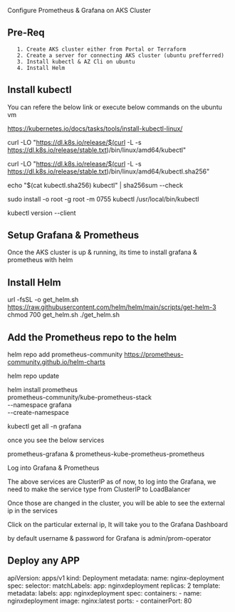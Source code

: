 Configure Prometheus & Grafana on AKS Cluster


Pre-Req
------
       1. Create AKS cluster either from Portal or Terraform
       2. Create a server for connecting AKS cluster (ubuntu prefferred)
       3. Install kubectl & AZ Cli on ubuntu
       4. Install Helm

Install kubectl
---------------

You can refere the below link or execute below commands on the ubuntu vm

https://kubernetes.io/docs/tasks/tools/install-kubectl-linux/ 


curl -LO "https://dl.k8s.io/release/$(curl -L -s https://dl.k8s.io/release/stable.txt)/bin/linux/amd64/kubectl"

curl -LO "https://dl.k8s.io/release/$(curl -L -s https://dl.k8s.io/release/stable.txt)/bin/linux/amd64/kubectl.sha256"
   
echo "$(cat kubectl.sha256)  kubectl" | sha256sum --check

sudo install -o root -g root -m 0755 kubectl /usr/local/bin/kubectl

kubectl version --client



Setup Grafana & Prometheus
---------------------------

Once the AKS cluster is up & running, its time to install grafana & prometheus with helm

Install Helm
-------------

url -fsSL -o get_helm.sh https://raw.githubusercontent.com/helm/helm/main/scripts/get-helm-3
chmod 700 get_helm.sh
./get_helm.sh

Add the Prometheus repo to the helm
------------------------------------

helm repo add prometheus-community https://prometheus-community.github.io/helm-charts

helm repo update

helm install prometheus \
  prometheus-community/kube-prometheus-stack \
  --namespace grafana \
  --create-namespace



kubectl get all -n grafana

once you see the below services 

prometheus-grafana  & prometheus-kube-prometheus-prometheus


Log into Grafana & Prometheus

The above services are ClusterIP as of now, to log into the Grafana, we need to make the service type from ClusterIP to LoadBalancer

Once those are changed in the cluster, you will be able to see the external ip in the services

Click on the particular external ip, It will take you to the Grafana Dashboard

by default username & password for Grafana is admin/prom-operator


Deploy any APP
--------------

apiVersion: apps/v1
kind: Deployment
metadata:
  name: nginx-deployment
spec:
  selector:
    matchLabels:
      app: nginxdeployment
  replicas: 2
  template:
    metadata:
      labels:
        app: nginxdeployment
    spec:
      containers:
      - name: nginxdeployment
        image: nginx:latest
        ports:
        - containerPort: 80
